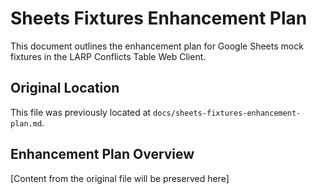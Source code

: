 # Sheets Fixtures Enhancement Plan

This document outlines the enhancement plan for Google Sheets mock fixtures in the LARP Conflicts Table Web Client.

## Original Location

This file was previously located at `docs/sheets-fixtures-enhancement-plan.md`.

## Enhancement Plan Overview

[Content from the original file will be preserved here]
